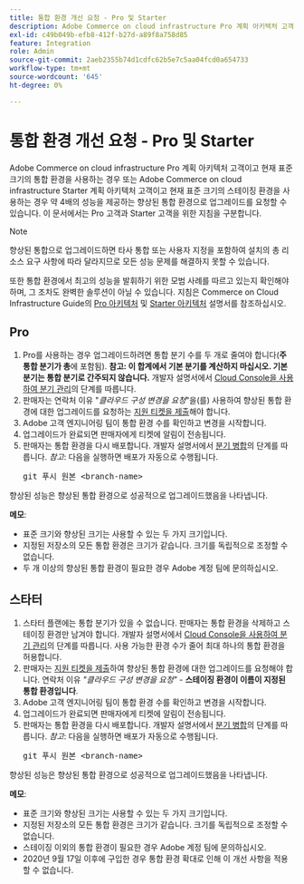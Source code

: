 ```yaml
---
title: 통합 환경 개선 요청 - Pro 및 Starter
description: Adobe Commerce on cloud infrastructure Pro 계획 아키텍처 고객이고 현재 표준 크기의 통합 환경을 사용하는 경우 또는 Adobe Commerce on cloud infrastructure Starter 계획 아키텍처 고객이고 현재 표준 크기의 스테이징 환경을 사용하는 경우 약 4배의 성능을 제공하는 향상된 통합 환경으로 업그레이드를 요청할 수 있습니다. 이 문서에서는 Pro 고객과 Starter 고객을 위한 지침을 구분합니다.
exl-id: c49b049b-efb8-412f-b27d-a89f8a758d85
feature: Integration
role: Admin
source-git-commit: 2aeb2355b74d1cdfc62b5e7c5aa04fcd0a654733
workflow-type: tm+mt
source-wordcount: '645'
ht-degree: 0%

---
```


# 통합 환경 개선 요청 - Pro 및 Starter

Adobe Commerce on cloud infrastructure Pro 계획 아키텍처 고객이고 현재 표준 크기의 통합 환경을 사용하는 경우 또는 Adobe Commerce on cloud infrastructure Starter 계획 아키텍처 고객이고 현재 표준 크기의 스테이징 환경을 사용하는 경우 약 4배의 성능을 제공하는 향상된 통합 환경으로 업그레이드를 요청할 수 있습니다. 이 문서에서는 Pro 고객과 Starter 고객을 위한 지침을 구분합니다.

>[!NOTE]
>
> 향상된 통합으로 업그레이드하면 타사 통합 또는 사용자 지정을 포함하여 설치의 총 리소스 요구 사항에 따라 달라지므로 모든 성능 문제를 해결하지 못할 수 있습니다.
>
> 또한 통합 환경에서 최고의 성능을 발휘하기 위한 모범 사례를 따르고 있는지 확인해야 하며, 그 조차도 완벽한 솔루션이 아닐 수 있습니다. 지침은 Commerce on Cloud Infrastructure Guide의 [Pro 아키텍처](https://experienceleague.adobe.com/en/docs/commerce-cloud-service/user-guide/architecture/pro-architecture#integration-environment) 및 [Starter 아키텍처](https://experienceleague.adobe.com/en/docs/commerce-cloud-service/user-guide/architecture/starter-architecture#staging-environment) 설명서를 참조하십시오.

## Pro

1. Pro를 사용하는 경우 업그레이드하려면 통합 분기 수를 두 개로 줄여야 합니다(**주 통합 분기가 총**&#x200B;에 포함됨). **참고: 이 합계에서 기본 분기를 계산하지 마십시오. 기본 분기는 통합 분기로 간주되지 않습니다.** 개발자 설명서에서 [Cloud Console을 사용하여 분기 관리](https://experienceleague.adobe.com/docs/commerce-cloud-service/user-guide/project/console-branches.html)의 단계를 따릅니다.
1. 판매자는 연락처 이유 &quot;*클라우드 구성 변경을 요청*&quot;을(를) 사용하여 향상된 통합 환경에 대한 업그레이드를 요청하는 [지원 티켓을 제출](/help/help-center-guide/help-center/magento-help-center-user-guide.md#submit-ticket)해야 합니다.
1. Adobe 고객 엔지니어링 팀이 통합 환경 수를 확인하고 변경을 시작합니다.
1. 업그레이드가 완료되면 판매자에게 티켓에 알림이 전송됩니다.
1. 판매자는 통합 환경을 다시 배포합니다. 개발자 설명서에서 [분기 병합](https://experienceleague.adobe.com/en/docs/commerce-cloud-service/user-guide/develop/cli-branches#merge-a-branch)의 단계를 따릅니다. *참고*: 다음을 실행하면 배포가 자동으로 수행됩니다. <pre>git 푸시 원본 &lt;branch-name></pre>

향상된 성능은 향상된 통합 환경으로 성공적으로 업그레이드했음을 나타냅니다.

**메모**:

* 표준 크기와 향상된 크기는 사용할 수 있는 두 가지 크기입니다.
* 지정된 저장소의 모든 통합 환경은 크기가 같습니다. 크기를 독립적으로 조정할 수 없습니다.
* 두 개 이상의 향상된 통합 환경이 필요한 경우 Adobe 계정 팀에 문의하십시오.

## 스타터

1. 스타터 플랜에는 통합 분기가 있을 수 없습니다. 판매자는 통합 환경을 삭제하고 스테이징 환경만 남겨야 합니다. 개발자 설명서에서 [Cloud Console을 사용하여 분기 관리](https://experienceleague.adobe.com/docs/commerce-cloud-service/user-guide/project/console-branches.html)의 단계를 따릅니다. 사용 가능한 환경 수가 줄어 최대 하나의 통합 환경을 허용합니다.
1. 판매자는 [지원 티켓을 제출](/help/help-center-guide/help-center/magento-help-center-user-guide.md#submit-ticket)하여 향상된 통합 환경에 대한 업그레이드를 요청해야 합니다. 연락처 이유 *&quot;클라우드 구성 변경을 요청&quot;* - **스테이징 환경이 이름이 지정된 통합 환경입니다**.
1. Adobe 고객 엔지니어링 팀이 통합 환경 수를 확인하고 변경을 시작합니다.
1. 업그레이드가 완료되면 판매자에게 티켓에 알림이 전송됩니다.
1. 판매자는 통합 환경을 다시 배포합니다. 개발자 설명서에서 [분기 병합](https://experienceleague.adobe.com/en/docs/commerce-cloud-service/user-guide/develop/cli-branches#merge-a-branch)의 단계를 따릅니다. *참고*: 다음을 실행하면 배포가 자동으로 수행됩니다. <pre>git 푸시 원본 &lt;branch-name></pre>

향상된 성능은 향상된 통합 환경으로 성공적으로 업그레이드했음을 나타냅니다.

**메모**:

* 표준 크기와 향상된 크기는 사용할 수 있는 두 가지 크기입니다.
* 지정된 저장소의 모든 통합 환경은 크기가 같습니다. 크기를 독립적으로 조정할 수 없습니다.
* 스테이징 이외의 통합 환경이 필요한 경우 Adobe 계정 팀에 문의하십시오.
* 2020년 9월 17일 이후에 구입한 경우 통합 환경 확대로 인해 이 개선 사항을 적용할 수 없습니다.
